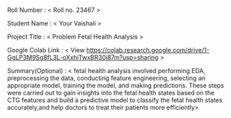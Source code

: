 Roll Number       :   < Roll no. 23467 >

Student Name      :   < Your Vaishali >

Project Title     :   < Problem Fetal Health Analysis >

Google Colab Link :   < View https://colab.research.google.com/drive/1-GgLP3M9Sg8fL3L-oXxhiTwxBR30i87m?usp=sharing >

Summary(Optional) :   < fetal health analysis involved performing EDA, preprocessing the data, conducting feature engineering, selecting an appropriate model, training the model, and making predictions. These steps were carried out to gain insights into the fetal health states based on the CTG features and build a predictive model to classify the fetal health states accurately,and help doctors to treat their patients more efficiently>
